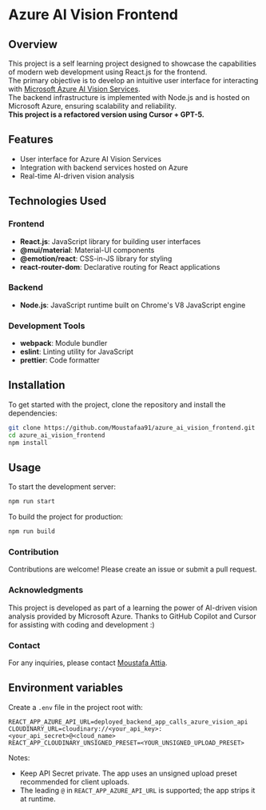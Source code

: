 # Azure AI Vision Frontend

## Overview
This project is a self learning project designed to showcase the capabilities of modern web development using React.js for the frontend.  
The primary objective is to develop an intuitive user interface for interacting with [Microsoft Azure AI Vision Services](https://learn.microsoft.com/en-us/azure/ai-services/computer-vision/overview-image-analysis?tabs=4-0).  
The backend infrastructure is implemented with Node.js and is hosted on Microsoft Azure, ensuring scalability and reliability.<br>
**This project is a refactored version using Cursor + GPT-5.**

## Features
- User interface for Azure AI Vision Services
- Integration with backend services hosted on Azure
- Real-time AI-driven vision analysis

## Technologies Used
### Frontend
- **React.js**: JavaScript library for building user interfaces
- **@mui/material**: Material-UI components
- **@emotion/react**: CSS-in-JS library for styling
- **react-router-dom**: Declarative routing for React applications

### Backend
- **Node.js**: JavaScript runtime built on Chrome's V8 JavaScript engine

### Development Tools
- **webpack**: Module bundler
- **eslint**: Linting utility for JavaScript
- **prettier**: Code formatter

## Installation

To get started with the project, clone the repository and install the dependencies:

```bash
git clone https://github.com/Moustafaa91/azure_ai_vision_frontend.git
cd azure_ai_vision_frontend
npm install
```

## Usage
To start the development server:
```bash
npm run start
```

To build the project for production:
```bash
npm run build
```

### Contribution
Contributions are welcome! Please create an issue or submit a pull request.

### Acknowledgments
This project is developed as part of a learning the power of AI-driven vision analysis provided by Microsoft Azure.
Thanks to GitHub Copilot and Cursor for assisting with coding and development :)

### Contact
For any inquiries, please contact [Moustafa Attia](https://www.linkedin.com/in/mustafa1090).

## Environment variables

Create a `.env` file in the project root with:

```
REACT_APP_AZURE_API_URL=deployed_backend_app_calls_azure_vision_api
CLOUDINARY_URL=cloudinary://<your_api_key>:<your_api_secret>@<cloud_name>
REACT_APP_CLOUDINARY_UNSIGNED_PRESET=<YOUR_UNSIGNED_UPLOAD_PRESET>
```

Notes:
- Keep API Secret private. The app uses an unsigned upload preset recommended for client uploads.
- The leading `@` in `REACT_APP_AZURE_API_URL` is supported; the app strips it at runtime.
